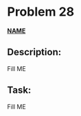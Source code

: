 # Problem 28

[**NAME**](https://projecteuler.net/problem=28)

## Description:
Fill ME

## Task:
Fill ME


